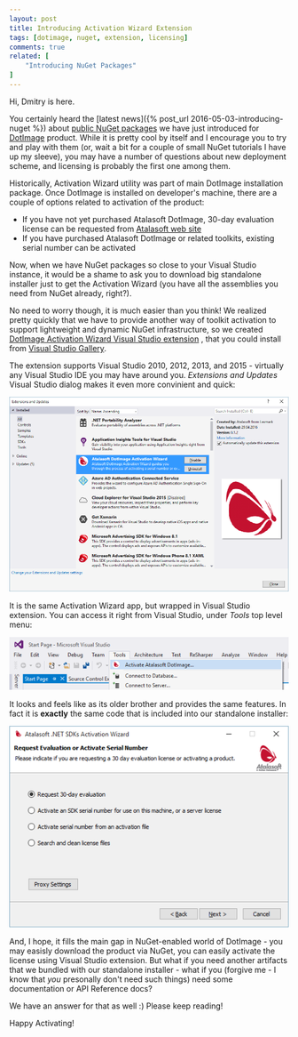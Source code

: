 ```yaml
---
layout: post
title: Introducing Activation Wizard Extension
tags: [dotimage, nuget, extension, licensing]
comments: true
related: [
    "Introducing NuGet Packages"
]
---
```


Hi, Dmitry is here.

You certainly heard the [latest news]({% post_url 2016-05-03-introducing-nuget %})
about [public NuGet packages](https://www.nuget.org/profiles/Atalasoft) we have
just introduced for [DotImage](http://www.atalasoft.com/Products/DotImage) product.  <!--more-->
While it is pretty cool by itself and I encourage you to try and play with them
(or, wait a bit for a couple of small NuGet tutorials I have up my sleeve),
you may have a number of questions about new deployment scheme, and licensing is
probably the first one among them.

Historically, Activation Wizard utility was part of main DotImage installation package.
Once DotImage is installed on developer's machine, there are a couple of options
related to activation of the product:

  - If you have not yet purchased Atalasoft DotImage, 30-day evaluation license
  can be requested from [Atalasoft web site](https://atalasoft.com)
  - If you have purchased Atalasoft DotImage or related toolkits, existing serial
  number can be activated

Now, when we have NuGet packages so close to your Visual Studio instance, it would
be a shame to ask you to download big standalone installer just to get the Activation Wizard
(you have all the assemblies you need from NuGet already, right?).

No need to worry though, it is much easier than you think! We realized pretty quickly
that we have to provide another way of toolkit activation to support lightweight and
dynamic NuGet infrastructure, so we created [DotImage Activation Wizard Visual Studio extension](https://visualstudiogallery.msdn.microsoft.com/88ff07c9-fe68-48bd-bfdc-3fbc8a0ec1db)
, that you could install from [Visual Studio Gallery](https://visualstudiogallery.msdn.microsoft.com/).

The extension supports Visual Studio 2010, 2012, 2013, and 2015 - virtually any
Visual Studio IDE you may have around you. *Extensions and Updates* Visual Studio dialog makes it even more convinient and quick:

![Activation Wizard Installation](/images/2016/05/activation-wizard-installation.png)

It is the same Activation Wizard app, but wrapped in Visual Studio extension.
You can access it right from Visual Studio, under *Tools* top level menu:

![Activation Wizard Menu Item](/images/2016/05/activation-wizard-menu.png)

It looks and feels like as its older brother and provides the same features. In fact
it is **exactly** the same code that is included into our standalone installer:

![Activation Wizard Menu](/images/2016/05/activation-wizard.png)

And, I hope, it fills the main gap in NuGet-enabled world of DotImage - you may easisly
download the product via NuGet, you can easily activate the license using Visual
Studio extension. But what if you need another artifacts that we bundled with
our standalone installer - what if you (forgive me - I know that *you*
presonally don't need such things) need some documentation or API Reference docs?

We have an answer for that as well :) Please keep reading!

Happy Activating!
